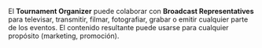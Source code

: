 El **Tournament Organizer** puede colaborar con **Broadcast Representatives** para televisar, transmitir, filmar, fotografiar, grabar o emitir cualquier parte de los eventos. El contenido resultante puede usarse para cualquier propósito (marketing, promoción).